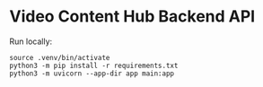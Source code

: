 # Video Content Hub Backend API

Run locally:

```
source .venv/bin/activate
python3 -m pip install -r requirements.txt
python3 -m uvicorn --app-dir app main:app
```
